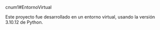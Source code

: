 cnum1#EntornoVirtual

Este proyecto fue desarrollado en un entorno virtual, usando la versión 3.10.12 de Python.
